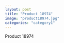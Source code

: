 ```yaml
---
layout: post
title: "Product 18974"
image: "product18974.jpg"
categories: "category1"
---
```

Product 18974
